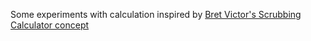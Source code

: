 Some experiments with calculation inspired by 
[Bret Victor's Scrubbing Calculator concept](http://worrydream.com/#!/ScrubbingCalculator)
